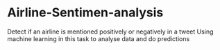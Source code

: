 # Airline-Sentimen-analysis
Detect if an airline is mentioned positively or negatively in a tweet
Using machine learning in this task to analyse data and do predictions
